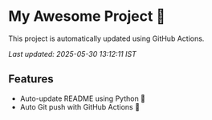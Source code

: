 # My Awesome Project 🚀

This project is automatically updated using GitHub Actions.

_Last updated: 2025-05-30 13:12:11 IST_

## Features
- Auto-update README using Python 🐍
- Auto Git push with GitHub Actions 🤖
